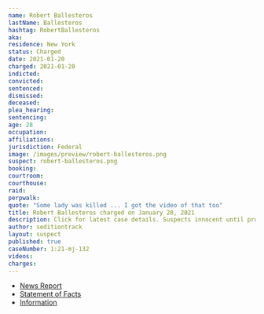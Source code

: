 ```yaml
---
name: Robert Ballesteros
lastName: Ballesteros
hashtag: RobertBallesteros
aka:
residence: New York
status: Charged
date: 2021-01-20
charged: 2021-01-20
indicted:
convicted:
sentenced:
dismissed:
deceased:
plea_hearing:
sentencing:
age: 28
occupation:
affiliations:
jurisdiction: Federal
image: /images/preview/robert-ballesteros.png
suspect: robert-ballesteros.png
booking:
courtroom:
courthouse:
raid:
perpwalk:
quote: "Some lady was killed ... I got the video of that too"
title: Robert Ballesteros charged on January 20, 2021
description: Click for latest case details. Suspects innocent until proven guilty.
author: seditiontrack
layout: suspect
published: true
caseNumber: 1:21-mj-132
videos:
charges:
---
```

- [News Report](https://www.lohud.com/story/news/crime/2021/03/17/mahopac-man-charged-capitol-riot/4730583001/)
- [Statement of Facts](https://www.justice.gov/usao-dc/case-multi-defendant/file/1378371/download)
- [Information](https://extremism.gwu.edu/sites/g/files/zaxdzs2191/f/Robert%20Ballesteros%20Information.pdf)
